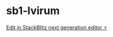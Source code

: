 # sb1-lvirum

[Edit in StackBlitz next generation editor ⚡️](https://stackblitz.com/~/github.com/JavierOliverF/sb1-lvirum)
